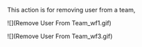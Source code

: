 This action is for removing user from a team,

![](Remove User From Team_wf1.gif)

![](Remove User From Team_wf3.gif)

